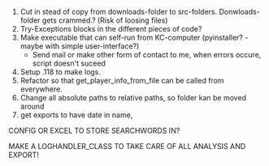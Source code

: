 1. Cut in stead of copy from downloads-folder to src-folders. Donwloads-folder gets crammed.? (Risk of loosing files)
2. Try-Exceptions blocks in the different pieces of code?
3. Make executable that can self-run from KC-computer (pyinstaller? - maybe with simple user-interface?)
    - Send mail or make other form of contact to me, when errors occure, script doesn't suceed
4. Setup .118 to make logs.
5. Refactor so that get_player_info_from_file can be called from everywhere.
6. Change all absolute paths to relative paths, so folder kan be moved around
7. get exports to have date in name, 

CONFIG OR EXCEL TO STORE SEARCHWORDS IN?

MAKE A LOGHANDLER_CLASS TO TAKE CARE OF ALL ANALYSIS AND EXPORT!